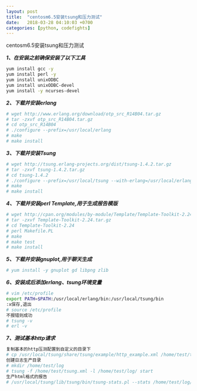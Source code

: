 ```yaml
---
layout: post
title:  "centosm6.5安装tsung和压力测试"
date:   2018-03-28 04:10:03 +0700
categories: [python, codefights]
---
```


centosm6.5安装tsung和压力测试

**_1、在安装之前确保安装了以下工具_**

```bash
yum install gcc -y
yum install perl -y
yum install unixODBC
yum install unixODBC-devel
yum install -y ncurses-devel
```

**_2、下载并安装erlang_**

```bash
# wget http://www.erlang.org/download/otp_src_R14B04.tar.gz
# tar -zxvf otp_src_R14B04.tar.gz
# cd otp_src_R14B04
# ./configure --prefix=/usr/local/erlang
# make
# make install
```

**_3、下载并安装Tsung_**

```bash
# wget http://tsung.erlang-projects.org/dist/tsung-1.4.2.tar.gz
# tar -zxvf tsung-1.4.2.tar.gz
# cd tsung-1.4.2
# ./configure --prefix=/usr/local/tsung --with-erlang=/usr/local/erlang
# make
# make install
```

**_4、下载并安装perl Template,用于生成报告模版_**

```bash
# wget http://cpan.org/modules/by-module/Template/Template-Toolkit-2.24.tar.gz
# tar -zxvf Template-Toolkit-2.24.tar.gz
# cd Template-Toolkit-2.24
# perl Makefile.PL
# make
# make test
# make install
```

**_5、下载并安装gnuplot,用于聊天生成_**

```bash
# yum install -y gnuplot gd libpng zlib
```

**_6、安装成后添加erlang、tsung环境变量_**

```bash
# vim /etc/profile
export PATH=$PATH:/usr/local/erlang/bin:/usr/local/tsung/bin
:x保存,退出
# source /etc/profile
不报错则成功
# tsung -v
# erl -v
```

**_7、测试基本http请求_**

```bash
复制基本的http压测配置到自定义的目录下
# cp /usr/local/tsung/share/tsung/example/http_example.xml /home/test/tsung.xml
创建日志生产目录
# mkdir /home/test/log
# tsung -f /home/test/tsung.xml -l /home/test/log/ start
生产html格式的报告
# /usr/local/tsung/lib/tsung/bin/tsung-stats.pl --stats /home/test/log/执行日期时间/tsung.log
```


